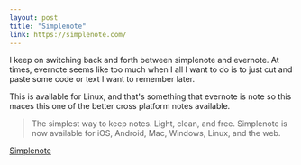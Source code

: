 ```yaml
---
layout: post
title: "Simplenote"
link: https://simplenote.com/
---
```


I keep on switching back and forth between simplenote and evernote. At times, evernote seems like too much when I all I want to do is to just cut and paste some code or text I want to remember later. 

This is available for Linux, and that's something that evernote is note so this maces this one of the better cross platform notes available. 
> The simplest way to keep notes.
> Light, clean, and free. Simplenote is now available for iOS, Android, Mac, Windows, Linux, and the web.
> 
> 


[Simplenote](https://simplenote.com/)
